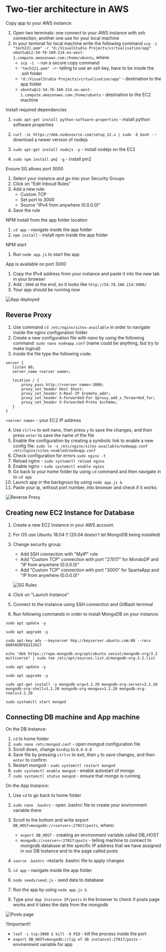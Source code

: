 # Two-tier architecture in AWS

Copy app to your AWS instance:

1. Open two terminals: one connect to your AWS instance with ssh connection, another one use for your local machine
2. In your terminal for local machine write the following command `scp -i "tech221.pem" -r "d:/VisualStudio Projects/virtualisation/app" ubuntu@c2-54-78-160-214.eu-west-1.compute.amazonaws.com:/home/ubuntu`, where:
    * `scp -i ` - run a secure copy command
    * `"tech221.pem" -r`- telling to use an ssh key, have to be inside the .ssh folder
    * `"d:/VisualStudio Projects/virtualisation/app"` - destination to the app folder
    * `ubuntu@c2-54-78-160-214.eu-west-1.compute.amazonaws.com:/home/ubuntu` - destination to the EC2 machine

Install required dependancies

1. `sudo apt-get install python-software-properties` - install python software properties

2. `curl -sL https://deb.nodesource.com/setup_12.x | sudo -E bash -` - download a newer version of nodejs

3. `sudo apt-get install nodejs -y` - install nodejs on the EC2

4. `sudo npm install pm2 -g` - install pm2

Ensure SG allows port 3000

1. Select your instance and go into your Security Groups
2. Click on "Edit Inboud Rules"
3. Add a new rule:
    * Custom TCP
    * Set port to 3000
    * Source "IPv4 from anywhere (0.0.0.0)"
4. Save the rule

NPM install from the app folder location

1. `cd app` - navigate inside the app folder
2. `npm install` - install npm inside the app folder

NPM start

1. Run `node app.js` to start the app

App is available on port 3000

1. Copy the IPv4 address from your instance and paste it into the new tab in your browser
2. Add `:3000` at the end, so it looks like `http://54.78.160.214:3000/`
3. Your app should be running now

![App deployed](resources/app_deployed_on_EC2.JPG)


## Reverse Proxy

1. Use command `cd /etc/nginx/sites-available` in order to navigate inside the nginx configuration folder
2. Create a new configuration file with nano by using the following command: `sudo nano nodeapp.conf` (name could be anything, but try to make logical)
3. Inside the file type the following code:
```
server {
   listen 80;
   server_name <server name>;

   location / {
       proxy_pass http://<server name>:3000;
       proxy_set_header Host $host;
       proxy_set_header X-Real-IP $remote_addr;
       proxy_set_header X-Forwarded-For $proxy_add_x_forwarded_for;
       proxy_set_header X-Forwarded-Proto $scheme;
   }
}
```
`<server name>` - your EC2 IP address

4. Use `ctrl+x` to exit nano, then press `y` to save the changes, and then press `enter` to save the name of the file
5. Enable the configuration by creating a symbolic link to enable a new config file: `sudo ln -s /etc/nginx/sites-available/nodeapp.conf /etc/nginx/sites-enabled/nodeapp.conf`
6. Check configuration for errors `sudo nginx -t`
7. Reload nginx - `sudo systemctl reload nginx`
8. Enable nginx - `sudo systemctl enable nginx`
9. Go back to your home folder by using `cd` command and then navigate in to `cd app`
10. Launch app in the backgroun by using `node app.js &`
11. Paste your ip, without port number, into browser and check if it works:

![Reverse Proxy](resources/reverse_proxy.JPG)


## Creating new EC2 Instance for Database
1. Create a new EC2 Instance in your AWS account. 
2. For OS use Ubuntu 18.04 !! (20.04 doesn't let MongoDB being installed)
3. Change security group:
    * Add SSH connection with "MyIP" rule
    * Add "Custom TCP" connection with port "27017" for MondoDP and "IP from anywhere (0.0.0.0)"
    * Add "Custom TCP" connection with port "3000" for SpartaApp and "IP from anywhere (0.0.0.0)"

    ![SG Rules](resources/db_ec2_SG_rules.JPG)

    
4. Click on "Launch Instance"
5. Connect to the Instance using SSH connection and GitBash terminal
6. Run following commands in order to install MongoDB on your instance:

```
sudo apt update -y 

sudo apt upgrade -y

sudo apt-key adv --keyserver hkp://keyserver.ubuntu.com:80 --recv D68FA50FEA312927

echo "deb https://repo.mongodb.org/apt/ubuntu xenial/mongodb-org/3.2 multiverse" | sudo tee /etc/apt/sources.list.d/mongodb-org-3.2.list

sudo apt update -y 

sudo apt upgrade -y

sudo apt-get install -y mongodb-org=3.2.20 mongodb-org-server=3.2.20 mongodb-org-shell=3.2.20 mongodb-org-mongos=3.2.20 mongodb-org-tools=3.2.20

sudo systemctl start mongod
```

## Connecting DB machine and App machine

On the DB Instance:
1. `cd` to home folder
2. `sudo nano /etc/mongod.conf` - open mongod configuration file
3. Scroll down, change `bindip` to `0.0.0.0`
4. Save file by pressing `ctrl+x` to exit, then `y` to save changes, and then `enter` to confirm
5. Restart mongod - `sudo systemctl restart mongod`
6. `sudo systemctl enable mongod` - enable autostart of mongo
7. `sudo systemctl status mongod` - ensure that mongo is running

On the App Instance:
1. Use `cd` to go back to home folder
2. `sudo nano .bashrc` - open .bashrc file to create your environment variable there
3. Scroll to the bottom and write export `DB_HOST=mongodb://<server>:27017/posts`, where:

    * `export DB_HOST` - creating an environment variable called DB_HOST
    * `mongodb://<server>:27017/posts` - telling machine to connect to mongodb database at the specific IP address that we have assigned in our DB Instance and to the page called posts
4. `source .bashrc` -restarts .bashrc file to apply changes

5. `cd app` - navigate inside the app folder

6. `node seeds/seed.js` - seed data to database

7. Run the app by using `node app.js &`

8. Type your `App Instance IP/posts` in the browser to check if posts page works and it takes the data from the mongodb

![Posts page](resources/posts_page.JPG)




!!Important!!

* `lsof -i tcp:3000 $ kill -9 PID` - kill the process inside the port
* `export DB_HOST=mongodb://[ip of db instance]:27017/posts` - envirenment variable for app

